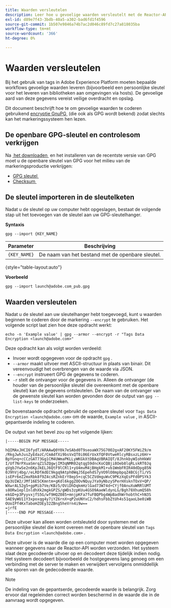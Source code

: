 ```yaml
---
title: Waarden versleutelen
description: Leer hoe u gevoelige waarden versleutelt met de Reactor-API.
exl-id: d89e7f43-3bdb-40a5-a302-bad6fd1f4596
source-git-commit: 1b507e9846a74b7ac2d046c89fd7c27a818035ba
workflow-type: tm+mt
source-wordcount: '366'
ht-degree: 0%

---
```


# Waarden versleutelen

Bij het gebruik van tags in Adobe Experience Platform moeten bepaalde workflows gevoelige waarden leveren (bijvoorbeeld een persoonlijke sleutel voor het leveren van bibliotheken aan omgevingen via hosts). De gevoelige aard van deze gegevens vereist
veilige overdracht en opslag.

Dit document beschrijft hoe te om gevoelige waarden te coderen gebruikend [&#x200B; encryptie GnuPG &#x200B;](https://www.gnupg.org/gph/en/manual/x110.html) (die ook als GPG wordt bekend) zodat slechts kan het markeringssysteem hen lezen.

## De openbare GPG-sleutel en controlesom verkrijgen

Na [&#x200B; het downloaden &#x200B;](https://gnupg.org/download/) en het installeren van de recentste versie van GPG moet u de openbare sleutel van GPG voor het milieu van de markeringsproductie verkrijgen:

* [&#x200B; GPG sleutel &#x200B;](https://github.com/adobe/reactor-developer-docs/blob/master/files/launch%40adobe.com_pub.gpg)
* [&#x200B; Checksum &#x200B;](https://github.com/adobe/reactor-developer-docs/blob/master/files/launch%40adobe.com_pub.gpg.sum)

## De sleutel importeren in de sleutelketen

Nadat u de sleutel op uw computer hebt opgeslagen, bestaat de volgende stap uit het toevoegen van de sleutel aan uw GPG-sleutelhanger.

**Syntaxis**

```shell
gpg --import {KEY_NAME}
```

| Parameter | Beschrijving |
| --- | --- |
| `{KEY_NAME}` | De naam van het bestand met de openbare sleutel. |

{style="table-layout:auto"}

**Voorbeeld**

```shell
gpg --import launch@adobe.com_pub.gpg
```

## Waarden versleutelen

Nadat u de sleutel aan uw sleutelhanger hebt toegevoegd, kunt u waarden beginnen te coderen door de markering `--encrypt` te gebruiken. Het volgende script laat zien hoe deze opdracht werkt:

```shell
echo -n 'Example value' | gpg --armor --encrypt -r "Tags Data Encryption <launch@adobe.com>"
```

Deze opdracht kan als volgt worden verdeeld:

* Invoer wordt opgegeven voor de opdracht `gpg` .
* `--armor` maakt uitvoer met ASCII-structuur in plaats van binair. Dit vereenvoudigt het overbrengen van de waarde via JSON.
* `--encrypt` instrueert GPG de gegevens te coderen.
* `-r` stelt de ontvanger voor de gegevens in. Alleen de ontvanger (de houder van de persoonlijke sleutel die overeenkomt met de openbare sleutel) kan de gegevens ontsleutelen. De naam van de ontvanger van de gewenste sleutel kan worden gevonden door de output van `gpg --list-keys` te onderzoeken.

De bovenstaande opdracht gebruikt de openbare sleutel voor `Tags Data Encryption <launch@adobe.com>` om de waarde, `Example value` , in ASCII-gepantserde indeling te coderen.

De output van het bevel zou op het volgende lijken:

```shell
|-----BEGIN PGP MESSAGE-----

hQIMAxJHCI6fydT/ARAAwQ0Y0k7eSAbd0T9seoaWX75G70O2gxAF20KY5FWiZ9/m
/RkgJwhJusZyEdazC/CmAdfXi9bsVxQT0i06ErUxXfQF0VtweRlcyRBsxzLz6Hr+
BpYGnq+cCCzGAT73Gg1CM4UWmaPKLLyWKGkXtDBAqVBRAIQT/8JhnkbyWIohHkWV
I/Uf7NrPXuaSmrqZ1SZQgwjIM3qNMR02qtqg59dncKoCQBji8Oeb8lqRLskRT0Jq
gVgbJYwSe2n6KpJkELJ6QtF9lCRl1+yU4mvM4jBHgkM1+vb1WmbFRIR40dDpg85N
0J9hVj4bg//eLRDfAdEC9kgq9Atph0WqJ5EpehdS7yVO9lO8mpbpqZ4BCGjTi/VS
isEPr6eZ2mxRbk8f9Z4csRZnkErY8ep5+cqC5CZVdmguWvC9PKzXqEsPFd0PSYk3
Qp3UIW2/JMf16E5CKmntm+gKdl6kggZOOvNQuyJYa9yNbzySPerHXsknTOxV+QP/
WXwrAL52g5+gpMib7Ve/KBz5/OViDhDqkmHzlGad73W74d+CYjf0AnuXuWRRlUMT
s8ORw1eplInldhXk2mgkGPZS/gWDs3zpKUu4GSO9AaeWldynLG/Bgh78XhumQ58h
ekGD+p3PyyvxjfS5G/wf9HQZ085+mnjpKFa7fuFBQPbg4WpBadhWrhobthC+hN3S
SAE9yWU11Y3xpoxqg4y7iYZ6rnX+qP2oUNYxC2/hdhsFbbZtUh4s51qaoLbe0iWB
OUoIPf4KxTaboHZOEy32ZBng5heVrn4i9w==
=jrfE
|-----END PGP MESSAGE-----
```

Deze uitvoer kan alleen worden ontsleuteld door systemen met de persoonlijke sleutel die
komt overeen met de openbare sleutel van `Tags Data Encryption <launch@adobe.com>` .

Deze uitvoer is de waarde die op een computer moet worden opgegeven wanneer gegevens naar de Reactor-API worden verzonden. Het systeem slaat deze gecodeerde uitvoer op en decodeert deze tijdelijk indien nodig. Het systeem decodeert bijvoorbeeld de hostgegevens lang genoeg om een verbinding met de server te maken en verwijdert vervolgens onmiddellijk alle sporen van de gedecodeerde waarde.

>[!NOTE]
>
>De indeling van de gepantserde, gecodeerde waarde is belangrijk. Zorg ervoor dat regeleinden correct worden beschermd in de waarde die in de aanvraag wordt opgegeven.
